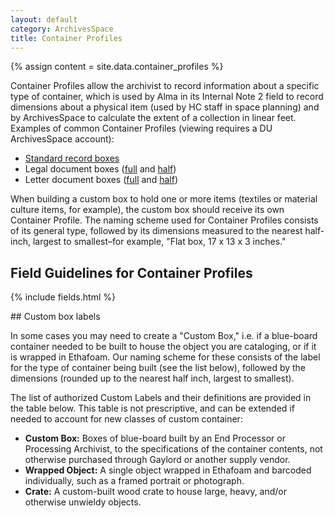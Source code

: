 ```yaml
---
layout: default
category: ArchivesSpace
title: Container Profiles
---
```


{% assign content = site.data.container_profiles %}

Container Profiles allow the archivist to record information about a specific type of container, which is used by Alma in its Internal Note 2 field to record dimensions about a physical item (used by HC staff in space planning) and by ArchivesSpace to calculate the extent of a collection in linear feet. Examples of common Container Profiles (viewing requires a DU ArchivesSpace account):

* [Standard record boxes](https://duarchstaff.coalliance.org/container_profiles/16)
* Legal document boxes ([full](https://duarchstaff.coalliance.org/container_profiles/1) and [half](https://duarchstaff.coalliance.org/container_profiles/2))
* Letter document boxes ([full](https://duarchstaff.coalliance.org/container_profiles/5) and [half](https://duarchstaff.coalliance.org/container_profiles/6))

When building a custom box to hold one or more items (textiles or material culture items, for example), the custom box should receive its own Container Profile. The naming scheme used for Container Profiles consists of its general type, followed by its dimensions measured to the nearest half-inch, largest to smallest–for example, "Flat box, 17 x 13 x 3 inches."

## Field Guidelines for Container Profiles

{% include fields.html %}

<a name="custom-labels"/>
## Custom box labels

In some cases you may need to create a "Custom Box," i.e. if a blue-board container needed to be built to house the object you are cataloging, or if it is wrapped in Ethafoam. Our naming scheme for these consists of the label for the type of container being built (see the list below), followed by the dimensions (rounded up to the nearest half inch, largest to smallest).

The list of authorized Custom Labels and their definitions are provided in the table below. This table is not prescriptive, and can be extended if needed to account for new classes of custom container:

* **Custom Box:** Boxes of blue-board built by an End Processor or Processing Archivist, to the specifications of the container contents, not otherwise purchased through Gaylord or another supply vendor.
* **Wrapped Object:** A single object wrapped in Ethafoam and barcoded individually, such as a framed portrait or photograph.
* **Crate:** A custom-built wood crate to house large, heavy, and/or otherwise unwieldy objects.
